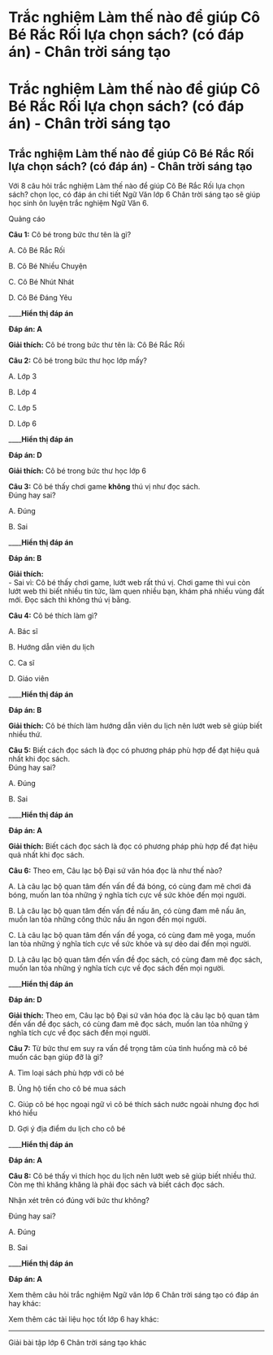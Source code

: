 # Trắc nghiệm Làm thế nào để giúp Cô Bé Rắc Rối lựa chọn sách? (có đáp án) - Chân trời sáng tạo

# Trắc nghiệm Làm thế nào để giúp Cô Bé Rắc Rối lựa chọn sách? (có đáp án) - Chân trời sáng tạo

## Trắc nghiệm Làm thế nào để giúp Cô Bé Rắc Rối lựa chọn sách? (có đáp án) - Chân trời sáng tạo

Với 8 câu hỏi trắc nghiệm Làm thế nào để giúp Cô Bé Rắc Rối lựa chọn sách? chọn lọc, có đáp án chi tiết Ngữ Văn lớp 6 Chân trời sáng tạo sẽ giúp học sinh ôn luyện trắc nghiệm Ngữ Văn 6.

Quảng cáo

**Câu 1:** Cô bé trong bức thư tên là gì?

A. Cô Bé Rắc Rối

B. Cô Bé Nhiều Chuyện

C. Cô Bé Nhút Nhát

D. Cô Bé Đáng Yêu 

____**Hiển thị đáp án**

**Đáp án: A**

**Giải thích:** Cô bé trong bức thư tên là: Cô Bé Rắc Rối 

**Câu 2:** Cô bé trong bức thư học lớp mấy?

A. Lớp 3

B. Lớp 4

C. Lớp 5

D. Lớp 6 

____**Hiển thị đáp án**

**Đáp án: D**

**Giải thích:** Cô bé trong bức thư học lớp 6

**Câu 3:** Cô bé thấy chơi game **không** thú vị như đọc sách.  
Đúng hay sai?

A. Đúng

B. Sai 

____**Hiển thị đáp án**

**Đáp án: B**

**Giải thích:**  
\- Sai vì: Cô bé thấy chơi game, lướt web rất thú vị. Chơi game thì vui còn lướt web thì biết nhiều tin tức, làm quen nhiều bạn, khám phá nhiều vùng đất mới. Đọc sách thì không thú vị bằng. 

**Câu 4:** Cô bé thích làm gì?

A. Bác sĩ

B. Hướng dẫn viên du lịch

C. Ca sĩ

D. Giáo viên 

____**Hiển thị đáp án**

**Đáp án: B**

**Giải thích:** Cô bé thích làm hướng dẫn viên du lịch nên lướt web sẽ giúp biết nhiều thứ. 

**Câu 5:** Biết cách đọc sách là đọc có phương pháp phù hợp để đạt hiệu quả nhất khi đọc sách.  
Đúng hay sai?

A. Đúng

B. Sai 

____**Hiển thị đáp án**

**Đáp án: A**

**Giải thích:** Biết cách đọc sách là đọc có phương pháp phù hợp để đạt hiệu quả nhất khi đọc sách. 

**Câu 6:** Theo em, Câu lạc bộ Đại sứ văn hóa đọc là như thế nào?

A. Là câu lạc bộ quan tâm đến vấn đề đá bóng, có cùng đam mê chơi đá bóng, muốn lan tỏa những ý nghĩa tích cực về sức khỏe đến mọi người.

B. Là câu lạc bộ quan tâm đến vấn đề nấu ăn, có cùng đam mê nấu ăn, muốn lan tỏa những công thức nấu ăn ngon đến mọi người.

C. Là câu lạc bộ quan tâm đến vấn đề yoga, có cùng đam mê yoga, muốn lan tỏa những ý nghĩa tích cực về sức khỏe và sự dẻo dai đến mọi người.

D. Là câu lạc bộ quan tâm đến vấn đề đọc sách, có cùng đam mê đọc sách, muốn lan tỏa những ý nghĩa tích cực về đọc sách đến mọi người. 

____**Hiển thị đáp án**

**Đáp án: D**

**Giải thích:** Theo em, Câu lạc bộ Đại sứ văn hóa đọc là câu lạc bộ quan tâm đến vấn đề đọc sách, có cùng đam mê đọc sách, muốn lan tỏa những ý nghĩa tích cực về đọc sách đến mọi người. 

**Câu 7:** Từ bức thư em suy ra vấn đề trọng tâm của tình huống mà cô bé muốn các bạn giúp đỡ là gì?

A. Tìm loại sách phù hợp với cô bé

B. Ủng hộ tiền cho cô bé mua sách

C. Giúp cô bé học ngoại ngữ vì cô bé thích sách nước ngoài nhưng đọc hơi khó hiểu

D. Gợi ý địa điểm du lịch cho cô bé 

____**Hiển thị đáp án**

**Đáp án: A**

**Câu 8:** Cô bé thấy vì thích học du lịch nên lướt web sẽ giúp biết nhiều thứ. Còn mẹ thì khăng khăng là phải đọc sách và biết cách đọc sách.

Nhận xét trên có đúng với bức thư không?

Đúng hay sai?

A. Đúng

B. Sai 

____**Hiển thị đáp án**

**Đáp án: A**

Xem thêm câu hỏi trắc nghiệm Ngữ văn lớp 6 Chân trời sáng tạo có đáp án hay khác:

Xem thêm các tài liệu học tốt lớp 6 hay khác:

* * *

Giải bài tập lớp 6 Chân trời sáng tạo khác
